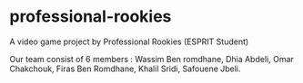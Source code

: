 # professional-rookies
A video game project by Professional Rookies (ESPRIT Student)

Our team consist of 6 members :
  Wassim Ben romdhane, 
  Dhia Abdeli, 
  Omar Chakchouk, 
  Firas Ben Romdhane, 
  Khalil Sridi, 
  Safouene Jbeli.

